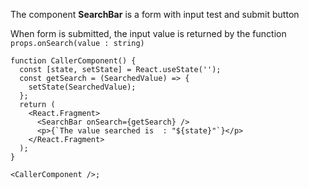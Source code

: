 The component **SearchBar** is a form with input test and submit button

When form is submitted, the input value is returned by the function `props.onSearch(value : string)`

```tsx
function CallerComponent() {
  const [state, setState] = React.useState('');
  const getSearch = (SearchedValue) => {
    setState(SearchedValue);
  };
  return (
    <React.Fragment>
      <SearchBar onSearch={getSearch} />
      <p>{`The value searched is  : "${state}"`}</p>
    </React.Fragment>
  );
}

<CallerComponent />;
```
